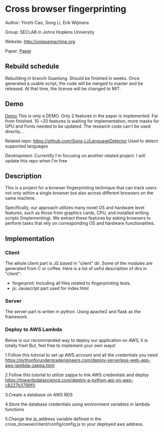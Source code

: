 # Cross browser fingerprinting
Author: Yinzhi Cao, Song Li, Erik Wijmans

Group: SECLAB in Johns Hopkins University

Website: http://uniquemachine.org

Paper: [Paper](https://yinzhicao.org/TrackingFree/crossbrowsertracking_NDSS17.pdf)

## Rebuild schedule
Rebuilding in branch Guanlong. Should be finished in weeks. Once generated a usable script, the code will be merged to master and be released. At that time, the license will be changed to MIT.

## Demo 
[Demo](http://uniquemachine.org) This is only a DEMO. Only 2 features in the paper is implemented. Far from finished. 10 ~20 features is waiting for implementation, more masks for GPU and Fonts needed to be updated. The research code can't be used directly...

Related repo: https://github.com/Song-Li/LanguageDetector  Used to detect supported languages

Development: Currentlly I'm focusing on another related project. I will update this repo when I'm free

## Description
This is a project for a browser fingerprinting technique that can track users not only within a single browser but also across different browsers on the same machine. 

Specifically, our approach utilizes many novel OS and hardware level features, such as those from graphics cards, CPU, and installed writing scripts (Implementing). We extract these features by asking browsers to perform tasks that rely on corresponding OS and hardware functionalities.
## Implementation
### Client
The whole client part is JS based in "client" dir. Some of the modules are generated from C or coffee.
Here is a list of usful description of dirs in "client":
- fingerprint: Including all files related to fingerprinting tests.
- js: Javascript part used for index.html

### Server

The server part is writen in python. Using apache2 and flask as the framework. 

### Deploy to AWS Lambda
Below is our recommanded way to deploy our application on AWS, it is totally free! But, feel free to implement your own ways!

1.Follow this tutorial to set up AWS account and all the credentials you need
https://pythonforundergradengineers.com/deploy-serverless-web-app-aws-lambda-zappa.html

2.Follow this tutorial to utilize zappa to link AWS credentials and deploy
https://towardsdatascience.com/deploy-a-python-api-on-aws-c8227b3799f0

3.Create a database on AWS RDS

4.Store the database credentials using environment variables in lambda functions

5.Change the ip_address variable defined in the cross_browser/client/config/config.js to your deployed aws address.

